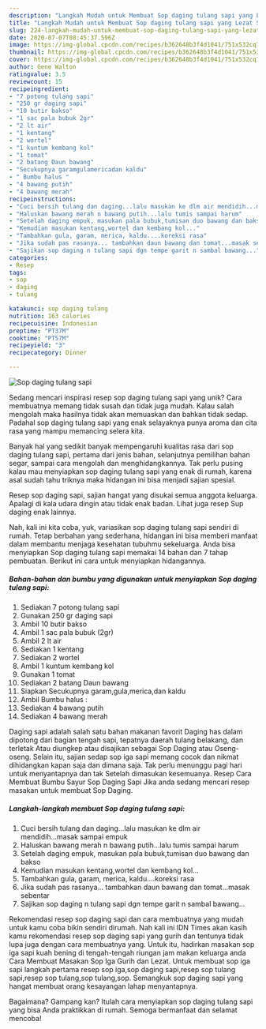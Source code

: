 ```yaml
---
description: "Langkah Mudah untuk Membuat Sop daging tulang sapi yang Lezat Sekali"
title: "Langkah Mudah untuk Membuat Sop daging tulang sapi yang Lezat Sekali"
slug: 224-langkah-mudah-untuk-membuat-sop-daging-tulang-sapi-yang-lezat-sekali
date: 2020-07-07T08:45:37.596Z
image: https://img-global.cpcdn.com/recipes/b362648b3f4d1041/751x532cq70/sop-daging-tulang-sapi-foto-resep-utama.jpg
thumbnail: https://img-global.cpcdn.com/recipes/b362648b3f4d1041/751x532cq70/sop-daging-tulang-sapi-foto-resep-utama.jpg
cover: https://img-global.cpcdn.com/recipes/b362648b3f4d1041/751x532cq70/sop-daging-tulang-sapi-foto-resep-utama.jpg
author: Gene Walton
ratingvalue: 3.5
reviewcount: 15
recipeingredient:
- "7 potong tulang sapi"
- "250 gr daging sapi"
- "10 butir bakso"
- "1 sac pala bubuk 2gr"
- "2 lt air"
- "1 kentang"
- "2 wortel"
- "1 kuntum kembang kol"
- "1 tomat"
- "2 batang Daun bawang"
- "Secukupnya garamgulamericadan kaldu"
- " Bumbu halus "
- "4 bawang putih"
- "4 bawang merah"
recipeinstructions:
- "Cuci bersih tulang dan daging...lalu masukan ke dlm air mendidih...masak sampai empuk"
- "Haluskan bawang merah n bawang putih...lalu tumis sampai harum"
- "Setelah daging empuk, masukan pala bubuk,tumisan duo bawang dan bakso"
- "Kemudian masukan kentang,wortel dan kembang kol..."
- "Tambahkan gula, garam, merica, kaldu....koreksi rasa"
- "Jika sudah pas rasanya... tambahkan daun bawang dan tomat...masak sebentar"
- "Sajikan sop daging n tulang sapi dgn tempe garit n sambal bawang..."
categories:
- Resep
tags:
- sop
- daging
- tulang

katakunci: sop daging tulang 
nutrition: 163 calories
recipecuisine: Indonesian
preptime: "PT37M"
cooktime: "PT57M"
recipeyield: "3"
recipecategory: Dinner

---
```



![Sop daging tulang sapi](https://img-global.cpcdn.com/recipes/b362648b3f4d1041/751x532cq70/sop-daging-tulang-sapi-foto-resep-utama.jpg)

Sedang mencari inspirasi resep sop daging tulang sapi yang unik? Cara membuatnya memang tidak susah dan tidak juga mudah. Kalau salah mengolah maka hasilnya tidak akan memuaskan dan bahkan tidak sedap. Padahal sop daging tulang sapi yang enak selayaknya punya aroma dan cita rasa yang mampu memancing selera kita.

Banyak hal yang sedikit banyak mempengaruhi kualitas rasa dari sop daging tulang sapi, pertama dari jenis bahan, selanjutnya pemilihan bahan segar, sampai cara mengolah dan menghidangkannya. Tak perlu pusing kalau mau menyiapkan sop daging tulang sapi yang enak di rumah, karena asal sudah tahu triknya maka hidangan ini bisa menjadi sajian spesial.

Resep sop daging sapi, sajian hangat yang disukai semua anggota keluarga. Apalagi di kala udara dingin atau tidak enak badan. Lihat juga resep Sup daging enak lainnya.


Nah, kali ini kita coba, yuk, variasikan sop daging tulang sapi sendiri di rumah. Tetap berbahan yang sederhana, hidangan ini bisa memberi manfaat dalam membantu menjaga kesehatan tubuhmu sekeluarga. Anda bisa menyiapkan Sop daging tulang sapi memakai 14 bahan dan 7 tahap pembuatan. Berikut ini cara untuk menyiapkan hidangannya.

<!--inarticleads1-->

##### Bahan-bahan dan bumbu yang digunakan untuk menyiapkan Sop daging tulang sapi:

1. Sediakan 7 potong tulang sapi
1. Gunakan 250 gr daging sapi
1. Ambil 10 butir bakso
1. Ambil 1 sac pala bubuk (2gr)
1. Ambil 2 lt air
1. Sediakan 1 kentang
1. Sediakan 2 wortel
1. Ambil 1 kuntum kembang kol
1. Gunakan 1 tomat
1. Sediakan 2 batang Daun bawang
1. Siapkan Secukupnya garam,gula,merica,dan kaldu
1. Ambil  Bumbu halus :
1. Sediakan 4 bawang putih
1. Sediakan 4 bawang merah


Daging sapi adalah salah satu bahan makanan favorit Daging has dalam dipotong dari bagian tengah sapi, tepatnya daerah tulang belakang, dan terletak Atau diungkep atau disajikan sebagai Sop Daging atau Oseng-oseng. Selain itu, sajian sedap sop iga sapi memang cocok dan nikmat dihidangkan kapan saja dan dimana saja. Tak perlu menunggu pagi hari untuk menyantapnya dan tak Setelah dimasukan kesemuanya. Resep Cara Membuat Bumbu Sayur Sop Daging Sapi Jika anda sedang mencari resep masakan untuk membuat Sop Daging. 

<!--inarticleads2-->

##### Langkah-langkah membuat Sop daging tulang sapi:

1. Cuci bersih tulang dan daging...lalu masukan ke dlm air mendidih...masak sampai empuk
1. Haluskan bawang merah n bawang putih...lalu tumis sampai harum
1. Setelah daging empuk, masukan pala bubuk,tumisan duo bawang dan bakso
1. Kemudian masukan kentang,wortel dan kembang kol...
1. Tambahkan gula, garam, merica, kaldu....koreksi rasa
1. Jika sudah pas rasanya... tambahkan daun bawang dan tomat...masak sebentar
1. Sajikan sop daging n tulang sapi dgn tempe garit n sambal bawang...


Rekomendasi resep sop daging sapi dan cara membuatnya yang mudah untuk kamu coba bikin sendiri dirumah. Nah kali ini IDN Times akan kasih kamu rekomendasi resep sop daging sapi yang gurih dan tentunya tidak lupa juga dengan cara membuatnya yang. Untuk itu, hadirkan masakan sop iga sapi kuah bening di tengah-tengah riungan jam makan keluarga anda Cara Membuat Masakan Sop Iga Gurih dan Lezat. Untuk membuat sop iga sapi langkah pertama resep sop iga,sop daging sapi,resep sop tulang sapi,resep sop tulang,sop tulang,sop. Semangkuk sop daging sapi yang hangat membuat orang kesayangan lahap menyantapnya. 

Bagaimana? Gampang kan? Itulah cara menyiapkan sop daging tulang sapi yang bisa Anda praktikkan di rumah. Semoga bermanfaat dan selamat mencoba!
